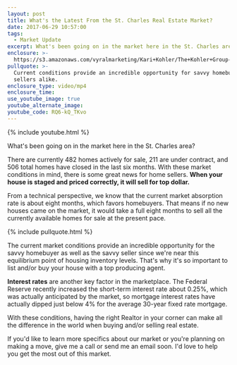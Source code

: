 ```yaml
---
layout: post
title: What's the Latest From the St. Charles Real Estate Market?
date: 2017-06-29 10:57:00
tags:
  - Market Update
excerpt: What's been going on in the market here in the St. Charles area?
enclosure: >-
  https://s3.amazonaws.com/vyralmarketing/Kari+Kohler/The+Kohler+Group-+The+current+state+of+the+St.+Charles+market.mp4
pullquote: >-
  Current conditions provide an incredible opportunity for savvy homebuyers and
  sellers alike.
enclosure_type: video/mp4
enclosure_time:
use_youtube_image: true
youtube_alternate_image:
youtube_code: RQ6-kQ_TKvo
---
```



{% include youtube.html %}

What's been going on in the market here in the St. Charles area?

There are currently 482 homes actively for sale, 211 are under contract, and 506 total homes have closed in the last six months. With these market conditions in mind, there is some great news for home sellers. **When your house is staged and priced correctly, it will sell for top dollar.**

From a technical perspective, we know that the current market absorption rate is about eight months, which favors homebuyers. That means if no new houses came on the market, it would take a full eight months to sell all the currently available homes for sale at the present pace.

{% include pullquote.html %}

The current market conditions provide an incredible opportunity for the savvy homebuyer as well as the savvy seller since we're near this equilibrium point of housing inventory levels. That's why it's so important to list and/or buy your house with a top producing agent.

**Interest rates** are another key factor in the marketplace. The Federal Reserve recently increased the short-term interest rate about 0.25%, which was actually anticipated by the market, so mortgage interest rates have actually dipped just below 4% for the average 30-year fixed rate mortgage.

With these conditions, having the right Realtor in your corner can make all the difference in the world when buying and/or selling real estate.

If you'd like to learn more specifics about our market or you're planning on making a move, give me a call or send me an email soon. I'd love to help you get the most out of this market.